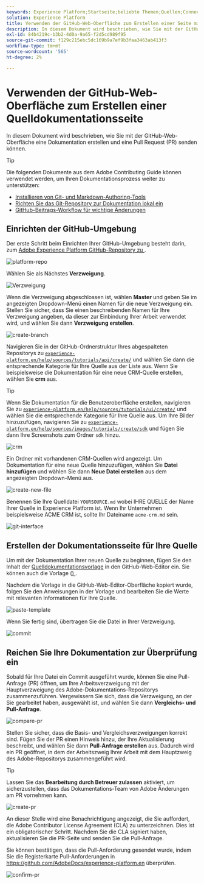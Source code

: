 ```yaml
---
keywords: Experience Platform;Startseite;beliebte Themen;Quellen;Connectoren;Quell-Connectoren;Quellen-SDK;SDK
solution: Experience Platform
title: Verwenden der GitHub-Web-Oberfläche zum Erstellen einer Seite mit der Quellendokumentation
description: In diesem Dokument wird beschrieben, wie Sie mit der GitHub-Web-Oberfläche eine Dokumentation erstellen und eine Pull Request (PR) senden können.
exl-id: 84b4219c-b3b2-4d0a-9a65-f2d5cd989f95
source-git-commit: f129c215ebc5dc169b9a7ef9b3faa3463ab413f3
workflow-type: tm+mt
source-wordcount: '565'
ht-degree: 2%

---
```


# Verwenden der GitHub-Web-Oberfläche zum Erstellen einer Quelldokumentationsseite

In diesem Dokument wird beschrieben, wie Sie mit der GitHub-Web-Oberfläche eine Dokumentation erstellen und eine Pull Request (PR) senden können.

>[!TIP]
>
>Die folgenden Dokumente aus dem Adobe Contributing Guide können verwendet werden, um Ihren Dokumentationsprozess weiter zu unterstützen: <ul><li>[Installieren von Git- und Markdown-Authoring-Tools](https://experienceleague.adobe.com/docs/contributor/contributor-guide/setup/install-tools.html?lang=de)</li><li>[Richten Sie das Git-Repository zur Dokumentation lokal ein](https://experienceleague.adobe.com/docs/contributor/contributor-guide/setup/local-repo.html?lang=de)</li><li>[GitHub-Beitrags-Workflow für wichtige Änderungen](https://experienceleague.adobe.com/docs/contributor/contributor-guide/setup/full-workflow.html?lang=de)</li></ul>

## Einrichten der GitHub-Umgebung

Der erste Schritt beim Einrichten Ihrer GitHub-Umgebung besteht darin, zum [Adobe Experience Platform GitHub-Repository zu ](https://github.com/AdobeDocs/experience-platform.en).

![platform-repo](../assets/platform-repo.png)

Wählen Sie als Nächstes **Verzweigung**.

![Verzweigung](../assets/fork.png)

Wenn die Verzweigung abgeschlossen ist, wählen **Master** und geben Sie im angezeigten Dropdown-Menü einen Namen für die neue Verzweigung ein. Stellen Sie sicher, dass Sie einen beschreibenden Namen für Ihre Verzweigung angeben, da dieser zur Einbindung Ihrer Arbeit verwendet wird, und wählen Sie dann **Verzweigung erstellen**.

![create-branch](../assets/create-branch.png)

Navigieren Sie in der GitHub-Ordnerstruktur Ihres abgespalteten Repositorys zu [`experience-platform.en/help/sources/tutorials/api/create/`](https://github.com/AdobeDocs/experience-platform.en/tree/main/help/sources/tutorials/api/create) und wählen Sie dann die entsprechende Kategorie für Ihre Quelle aus der Liste aus. Wenn Sie beispielsweise die Dokumentation für eine neue CRM-Quelle erstellen, wählen Sie **crm** aus.

>[!TIP]
>
>Wenn Sie Dokumentation für die Benutzeroberfläche erstellen, navigieren Sie zu [`experience-platform.en/help/sources/tutorials/ui/create/`](https://github.com/AdobeDocs/experience-platform.en/tree/main/help/sources/tutorials/ui/create) und wählen Sie die entsprechende Kategorie für Ihre Quelle aus. Um Ihre Bilder hinzuzufügen, navigieren Sie zu [`experience-platform.en/help/sources/images/tutorials/create/sdk`](https://github.com/AdobeDocs/experience-platform.en/tree/main/help/sources/images/tutorials/create) und fügen Sie dann Ihre Screenshots zum Ordner `sdk` hinzu.

![crm](../assets/crm.png)

Ein Ordner mit vorhandenen CRM-Quellen wird angezeigt. Um Dokumentation für eine neue Quelle hinzuzufügen, wählen Sie **Datei hinzufügen** und wählen Sie dann **Neue Datei erstellen** aus dem angezeigten Dropdown-Menü aus.

![create-new-file](../assets/create-new-file.png)

Benennen Sie Ihre Quelldatei `YOURSOURCE.md` wobei IHRE QUELLE der Name Ihrer Quelle in Experience Platform ist. Wenn Ihr Unternehmen beispielsweise ACME CRM ist, sollte Ihr Dateiname `acme-crm.md` sein.

![git-interface](../assets/git-interface.png)

## Erstellen der Dokumentationsseite für Ihre Quelle

Um mit der Dokumentation Ihrer neuen Quelle zu beginnen, fügen Sie den Inhalt der [Quelldokumentationsvorlage](./template.md) in den GitHub-Web-Editor ein. Sie können auch die Vorlage ([) ](../assets/api-template.zip).

Nachdem die Vorlage in die GitHub-Web-Editor-Oberfläche kopiert wurde, folgen Sie den Anweisungen in der Vorlage und bearbeiten Sie die Werte mit relevanten Informationen für Ihre Quelle.

![paste-template](../assets/paste-template.png)

Wenn Sie fertig sind, übertragen Sie die Datei in Ihrer Verzweigung.

![commit](../assets/commit.png)

## Reichen Sie Ihre Dokumentation zur Überprüfung ein

Sobald für Ihre Datei ein Commit ausgeführt wurde, können Sie eine Pull-Anfrage (PR) öffnen, um Ihre Arbeitsverzweigung mit der Hauptverzweigung des Adobe-Dokumentations-Repositorys zusammenzuführen. Vergewissern Sie sich, dass die Verzweigung, an der Sie gearbeitet haben, ausgewählt ist, und wählen Sie dann **Vergleichs- und Pull-Anfrage**.

![compare-pr](../assets/compare-pr.png)

Stellen Sie sicher, dass die Basis- und Vergleichsverzweigungen korrekt sind. Fügen Sie der PR einen Hinweis hinzu, der Ihre Aktualisierung beschreibt, und wählen Sie dann **Pull-Anfrage erstellen** aus. Dadurch wird ein PR geöffnet, in dem der Arbeitszweig Ihrer Arbeit mit dem Hauptzweig des Adobe-Repositorys zusammengeführt wird.

>[!TIP]
>
>Lassen Sie das **Bearbeitung durch Betreuer zulassen** aktiviert, um sicherzustellen, dass das Dokumentations-Team von Adobe Änderungen am PR vornehmen kann.

![create-pr](../assets/create-pr.png)

An dieser Stelle wird eine Benachrichtigung angezeigt, die Sie auffordert, die Adobe Contributor License Agreement (CLA) zu unterzeichnen. Dies ist ein obligatorischer Schritt. Nachdem Sie die CLA signiert haben, aktualisieren Sie die PR-Seite und senden Sie die Pull-Anfrage.

Sie können bestätigen, dass die Pull-Anforderung gesendet wurde, indem Sie die Registerkarte Pull-Anforderungen in https://github.com/AdobeDocs/experience-platform.en überprüfen.

![confirm-pr](../assets/confirm-pr.png)
